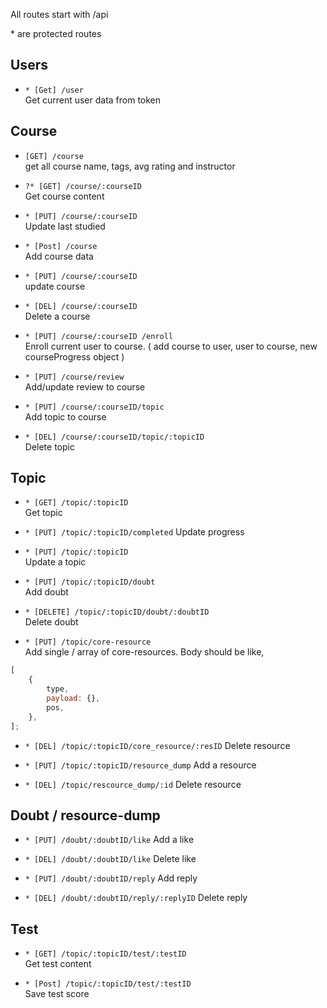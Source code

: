 All routes start with /api

\* are protected routes

## Users

- `* [Get] /user` <br/> Get current user data from token

## Course

- `[GET] /course` <br/> get all course name, tags, avg rating and instructor

- `?* [GET] /course/:courseID` <br/> Get course content

- `* [PUT] /course/:courseID` <br />Update last studied

- `* [Post] /course` <br/> Add course data

- `* [PUT] /course/:courseID` <br /> update course

- `* [DEL] /course/:courseID` <br/> Delete a course

- `* [PUT] /course/:courseID /enroll` <br/>Enroll current user to course.
  ( add course to user, user to course, new courseProgress object )

- `* [PUT] /course/review` <br/> Add/update review to course

- `* [PUT] /course/:courseID/topic` <br /> Add topic to course

- `* [DEL] /course/:courseID/topic/:topicID` <br/>Delete topic

## Topic

- `* [GET] /topic/:topicID` <br/>Get topic

- `* [PUT] /topic/:topicID/completed` Update progress

- `* [PUT] /topic/:topicID` <br/> Update a topic

- `* [PUT] /topic/:topicID/doubt` <br/> Add doubt

- `* [DELETE] /topic/:topicID/doubt/:doubtID` <br /> Delete doubt

- `* [PUT] /topic/core-resource` <br /> Add single / array of core-resources. Body should be like,

```javascript
[
	{
		type,
		payload: {},
		pos,
	},
];
```

- `* [DEL] /topic/:topicID/core_resource/:resID` Delete resource

- `* [PUT] /topic/:topicID/resource_dump` Add a resource

- `* [DEL] /topic/rescource_dump/:id` Delete resource

## Doubt / resource-dump

- `* [PUT] /doubt/:doubtID/like` Add a like

- `* [DEL] /doubt/:doubtID/like` Delete like

- `* [PUT] /doubt/:doubtID/reply` Add reply

- `* [DEL] /doubt/:doubtID/reply/:replyID` Delete reply

## Test

- `* [GET] /topic/:topicID/test/:testID` <br/>Get test content

- `* [Post] /topic/:topicID/test/:testID` <br/> Save test score
